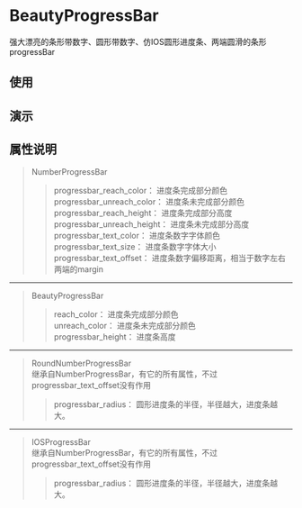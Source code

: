 # BeautyProgressBar
强大漂亮的条形带数字、圆形带数字、仿IOS圆形进度条、两端圆滑的条形progressBar

使用
-----
演示
-----
属性说明
-----

>NumberProgressBar
>>progressbar_reach_color：
进度条完成部分颜色<br>
>>progressbar_unreach_color：
进度条未完成部分颜色<br>
>>progressbar_reach_height：
进度条完成部分高度<br>
>>progressbar_unreach_height：
进度条未完成部分高度<br>
>>progressbar_text_color：
进度条数字字体颜色<br>
>>progressbar_text_size：
进度条数字字体大小<br>
>>progressbar_text_offset：
进度条数字偏移距离，相当于数字左右两端的margin<br>

-----
>BeautyProgressBar
>>reach_color：
进度条完成部分颜色<br>
>>unreach_color：
进度条未完成部分颜色<br>
>>progressbar_height：
进度条高度<br>

-----
>RoundNumberProgressBar<br>
>继承自NumberProgressBar，有它的所有属性，不过progressbar_text_offset没有作用
>>progressbar_radius：
圆形进度条的半径，半径越大，进度条越大。

-----
>IOSProgressBar<br>
>继承自NumberProgressBar，有它的所有属性，不过progressbar_text_offset没有作用
>>progressbar_radius：
圆形进度条的半径，半径越大，进度条越大。
